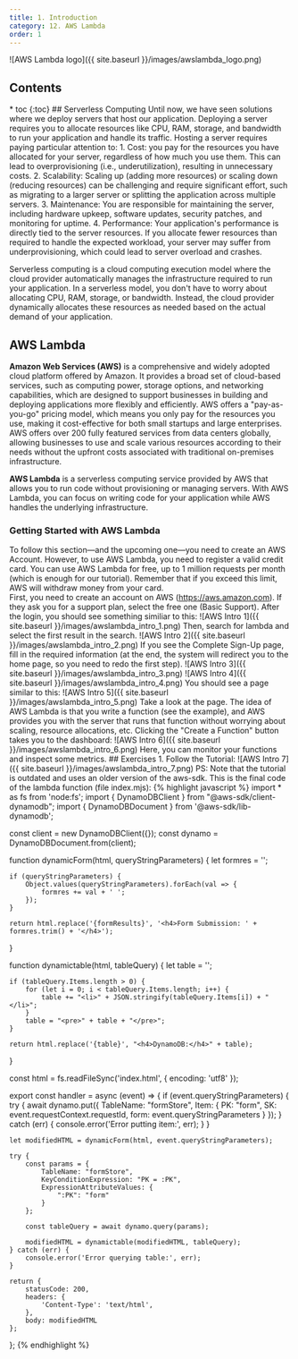 ```yaml
---
title: 1. Introduction
category: 12. AWS Lambda
order: 1
---
```

![AWS Lambda logo]({{ site.baseurl }}/images/awslambda_logo.png)
<h2>Contents</h2>
* toc
{:toc}
## Serverless Computing
Until now, we have seen solutions where we deploy servers that host our application.  
Deploying a server requires you to allocate resources like CPU, RAM, storage, and bandwidth to run your application and handle its traffic. Hosting a server requires paying particular attention to:
1. Cost: you pay for the resources you have allocated for your server, regardless of how much you use them. This can lead to overprovisioning (i.e., underutilization), resulting in unnecessary costs.
2. Scalability: Scaling up (adding more resources) or scaling down (reducing resources) can be challenging and require significant effort, such as migrating to a larger server or splitting the application across multiple servers.
3. Maintenance: You are responsible for maintaining the server, including hardware upkeep, software updates, security patches, and monitoring for uptime.
4. Performance: Your application's performance is directly tied to the server resources. If you allocate fewer resources than required to handle the expected workload, your server may suffer from underprovisioning, which could lead to server overload and crashes.

Serverless computing is a cloud computing execution model where the cloud provider automatically manages the infrastructure required to run your application. In a serverless model, you don't have to worry about allocating CPU, RAM, storage, or bandwidth. Instead, the cloud provider dynamically allocates these resources as needed based on the actual demand of your application.

## AWS Lambda
**Amazon Web Services (AWS)** is a comprehensive and widely adopted cloud platform offered by Amazon. It provides a broad set of cloud-based services, such as computing power, storage options, and networking capabilities, which are designed to support businesses in building and deploying applications more flexibly and efficiently. AWS offers a "pay-as-you-go" pricing model, which means you only pay for the resources you use, making it cost-effective for both small startups and large enterprises.  
AWS offers over 200 fully featured services from data centers globally, allowing businesses to use and scale various resources according to their needs without the upfront costs associated with traditional on-premises infrastructure.

**AWS Lambda** is a serverless computing service provided by AWS that allows you to run code without provisioning or managing servers. With AWS Lambda, you can focus on writing code for your application while AWS handles the underlying infrastructure.
### Getting Started with AWS Lambda
<div class="alert alert-warning" role="alert">
To follow this section—and the upcoming one—you need to create an AWS Account. However, to use AWS Lambda, you need to register a valid credit card. You can use AWS Lambda for free, up to 1 million requests per month (which is enough for our tutorial). Remember that if you exceed this limit, AWS will withdraw money from your card.
</div>
First, you need to create an account on AWS (<a target="_blank" rel="noopener noreferrer" href="https://aws.amazon.com/">https://aws.amazon.com</a>). If they ask you for a support plan, select the free one (Basic Support).
After the login, you should see something similiar to this:
![AWS Intro 1]({{ site.baseurl }}/images/awslambda_intro_1.png)
Then, search for lambda and select the first result in the search.
![AWS Intro 2]({{ site.baseurl }}/images/awslambda_intro_2.png)
If you see the Complete Sign-Up page, fill in the required information (at the end, the system will redirect you to the home page, so you need to redo the first step).
![AWS Intro 3]({{ site.baseurl }}/images/awslambda_intro_3.png)
![AWS Intro 4]({{ site.baseurl }}/images/awslambda_intro_4.png)
You should see a page similar to this:
![AWS Intro 5]({{ site.baseurl }}/images/awslambda_intro_5.png)
Take a look at the page. The idea of AWS Lambda is that you write a function (see the example), and AWS provides you with the server that runs that function without worrying about scaling, resource allocations, etc.  
Clicking the "Create a Function" button takes you to the dashboard:
![AWS Intro 6]({{ site.baseurl }}/images/awslambda_intro_6.png)
Here, you can monitor your functions and inspect some metrics.
## Exercises
1. Follow the Tutorial:
![AWS Intro 7]({{ site.baseurl }}/images/awslambda_intro_7.png)
PS: Note that the tutorial is outdated and uses an older version of the aws-sdk. This is the final code of the lambda function (file index.mjs):
{% highlight javascript %}
import * as fs from 'node:fs';
import { DynamoDBClient } from "@aws-sdk/client-dynamodb";
import { DynamoDBDocument } from '@aws-sdk/lib-dynamodb';

const client = new DynamoDBClient({});
const dynamo = DynamoDBDocument.from(client);

function dynamicForm(html, queryStringParameters) {
    let formres = '';

    if (queryStringParameters) {
        Object.values(queryStringParameters).forEach(val => {
            formres += val + ' ';
        });
    }

    return html.replace('{formResults}', '<h4>Form Submission: ' + formres.trim() + '</h4>');
}

function dynamictable(html, tableQuery) {
    let table = '';

    if (tableQuery.Items.length > 0) {
        for (let i = 0; i < tableQuery.Items.length; i++) {
            table += "<li>" + JSON.stringify(tableQuery.Items[i]) + "</li>";
        }
        table = "<pre>" + table + "</pre>";
    }

    return html.replace('{table}', "<h4>DynamoDB:</h4>" + table);
}

const html = fs.readFileSync('index.html', { encoding: 'utf8' });

export const handler = async (event) => {
    if (event.queryStringParameters) {
        try {
            await dynamo.put({
                TableName: "formStore",
                Item: {
                    PK: "form",
                    SK: event.requestContext.requestId,
                    form: event.queryStringParameters
                }
            });
        } catch (err) {
            console.error('Error putting item:', err);
        }
    }

    let modifiedHTML = dynamicForm(html, event.queryStringParameters);

    try {
        const params = {
            TableName: "formStore",
            KeyConditionExpression: "PK = :PK",
            ExpressionAttributeValues: {
                ":PK": "form"
            }
        };

        const tableQuery = await dynamo.query(params);

        modifiedHTML = dynamictable(modifiedHTML, tableQuery);
    } catch (err) {
        console.error('Error querying table:', err);
    }

    return {
        statusCode: 200,
        headers: {
            'Content-Type': 'text/html',
        },
        body: modifiedHTML
    };
};
{% endhighlight %}